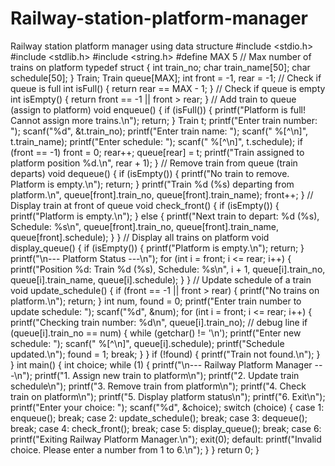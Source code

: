# Railway-station-platform-manager
Railway station platform manager using data structure
#include <stdio.h>
#include <stdlib.h>
#include <string.h>
#define MAX 5 // Max number of trains on platform
typedef struct {
 int train_no;
 char train_name[50];
 char schedule[50];
} Train;
Train queue[MAX];
int front = -1, rear = -1;
// Check if queue is full
int isFull() {
 return rear == MAX - 1;
}
// Check if queue is empty
int isEmpty() {
 return front == -1 || front > rear;
}
// Add train to queue (assign to platform)
void enqueue() {
 if (isFull()) {
 printf("Platform is full! Cannot assign more trains.\n");
 return;
 }
 Train t;
 printf("Enter train number: ");
 scanf("%d", &t.train_no);
 printf("Enter train name: ");
 scanf(" %[^\n]", t.train_name);
 printf("Enter schedule: ");
 scanf(" %[^\n]", t.schedule);
 if (front == -1) front = 0;
 rear++;
 queue[rear] = t;
 printf("Train assigned to platform position %d.\n", rear + 1);
}
// Remove train from queue (train departs)
void dequeue() {
 if (isEmpty()) {
 printf("No train to remove. Platform is empty.\n");
 return;
 }
 printf("Train %d (%s) departing from platform.\n",
 queue[front].train_no, queue[front].train_name);
 front++;
}
// Display train at front of queue
void check_front() {
 if (isEmpty()) {
 printf("Platform is empty.\n");
 } else {
 printf("Next train to depart: %d (%s), Schedule: %s\n",
 queue[front].train_no, queue[front].train_name, queue[front].schedule);
 }
}
// Display all trains on platform
void display_queue() {
 if (isEmpty()) {
 printf("Platform is empty.\n");
 return;
 }
 printf("\n--- Platform Status ---\n");
 for (int i = front; i <= rear; i++) {
 printf("Position %d: Train %d (%s), Schedule: %s\n",
 i + 1, queue[i].train_no, queue[i].train_name, queue[i].schedule);
 }
}
// Update schedule of a train
void update_schedule() {
 if (front == -1 || front > rear) {
 printf("No trains on platform.\n");
 return;
 }
 int num, found = 0;
 printf("Enter train number to update schedule: ");
 scanf("%d", &num);
 for (int i = front; i <= rear; i++) {
 printf("Checking train number: %d\n", queue[i].train_no); // debug line
 if (queue[i].train_no == num) {
 while (getchar() != '\n');
 printf("Enter new schedule: ");
 scanf(" %[^\n]", queue[i].schedule);
 printf("Schedule updated.\n");
 found = 1;
 break;
 }
 }
 if (!found) {
 printf("Train not found.\n");
 }
}
int main() {
 int choice;
 while (1) {
 printf("\n--- Railway Platform Manager ---\n");
 printf("1. Assign new train to platform\n");
 printf("2. Update train schedule\n");
 printf("3. Remove train from platform\n");
 printf("4. Check train on platform\n");
 printf("5. Display platform status\n");
 printf("6. Exit\n");
 printf("Enter your choice: ");
 scanf("%d", &choice);
 switch (choice) {
 case 1: enqueue(); break;
 case 2: update_schedule(); break;
 case 3: dequeue(); break;
 case 4: check_front(); break;
 case 5: display_queue(); break;
 case 6:
 printf("Exiting Railway Platform Manager.\n");
 exit(0);
 default:
 printf("Invalid choice. Please enter a number from 1 to 6.\n");
 }
 }
 return 0;
}


